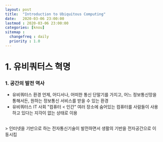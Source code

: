 ```yaml
---
layout: post
title:  "Introduction to Ubiquitous Computing"
date:   2020-03-06 23:00:00 
lastmod : 2020-03-06 23:00:00 
categories: [knou]
sitemap :
  changefreq : daily
  priority : 1.0
---
```


# 1. 유비쿼터스 혁명

### 1. 공간의 발전 역사
 * 유비쿼터스 환경
 언제, 어디서나, 어떠한 통신 단말기를 가지고, 어느 정보통신망을 통해서든, 원하는 정보통신 서비스를 받을 수 있는 환경
 * 유비쿼터스 IT 사회
 "컴퓨터 < 인간"
 여러 장소에 숨어있는 컴퓨터를 사람들이 사용하고 있다는 지각이 없는 상태로 이용
 
 <br>
 > 인터넷을 기반으로 하는 전자통신기술이 발전하면서 생활의 기반을 전자공간으로 이동시킴
 
 

<div class="divider"></div>
















